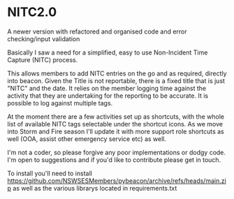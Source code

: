 # NITC2.0
A newer version with refactored and organised code and error checking/input validation

Basically I saw a need for a simplified, easy to use Non-Incident Time Capture (NITC) process.

This allows members to add NITC entries on the go and as required, directly into beacon. Given the Title is not reportable, there is a fixed title that is just "NITC" and the date. It relies on the member logging time against the activity that they are undertaking for the reporting to be accurate. It is possible to log against multiple tags.

At the moment there are a few activities set up as shortcuts, with the whole list of available NITC tags selectable under the shortcut icons. As we move into Storm and Fire season I'll update it with more support role shortcuts as well (OOA, assist other emergency service etc) as well. 

I'm not a coder, so please forgive any poor implementations or dodgy code. I'm open to suggestions and if you'd like to contribute please get in touch.

To install you'll need to install https://github.com/NSWSESMembers/pybeacon/archive/refs/heads/main.zip as well as the various librarys located in requirements.txt

